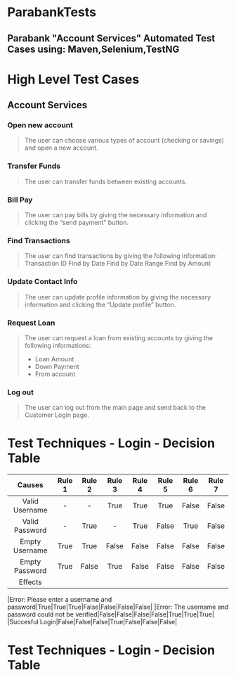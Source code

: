#   ParabankTests
##  Parabank "Account Services" Automated Test Cases using: Maven,Selenium,TestNG

#	High Level Test Cases
##	Account Services
### Open new account
>   The user can choose various types of account (checking or savings) and open a new account. 
### Transfer Funds
>	The user can transfer funds between existing accounts.
### Bill Pay
>   The user can pay bills by giving the necessary information and clicking the “send payment” button.
### Find Transactions
>  	The user can find transactions by giving the following information:
>  	Transaction ID
>  	Find by Date
>  	Find by Date Range
>  	Find by Amount
### Update Contact Info
>  	The user can update profile information by giving the necessary information and clicking the “Update profile” button.
### Request Loan
>  	The user can request a loan from existing accounts by giving the following informations:
>   -	Loan Amount
>   -	Down Payment
>   -	From account
### Log out
>  	The user can log out from the main page and send back to the Customer Login page.
    
#   Test Techniques - Login - Decision Table

|Causes|Rule 1|Rule 2|Rule 3|Rule 4|Rule 5|Rule 6|Rule 7|
|:---:|:---:|:---:|:---:|:---:|:---:|:---:|:---:|
|Valid Username|-|-|True|True|True|False|False|
|Valid Password|-|True|-|True|False|True|False|
|Empty Username|True|True|False|False|False|False|False|
|Empty Password|True|False|True|False|False|False|False|
|Effects                                               |

|Error: Please enter a username and password|True|True|True|False|False|False|False|
|Error: The username and password could not be verified|False|False|False|False|True|True|True|
|Succesful Login|False|False|False|True|False|False|False|

#   Test Techniques - Login - Decision Table
